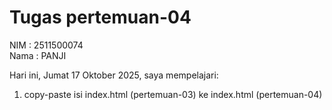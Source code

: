 # Tugas pertemuan-04

NIM : 2511500074<br>
Nama : PANJI<br>

Hari ini, Jumat 17 Oktober 2025, saya mempelajari:
<ol>
  <li>copy-paste isi index.html (pertemuan-03) ke index.html (pertemuan-04)</li>
</ol>